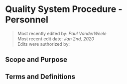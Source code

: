 # Quality System Procedure - Personnel

>Most recently edited by: *Paul VanderWeele*  
>Most recent edit date: *Jan 2nd, 2020*  
>Edits were authorized by:  

## Scope and Purpose

## Terms and Definitions
